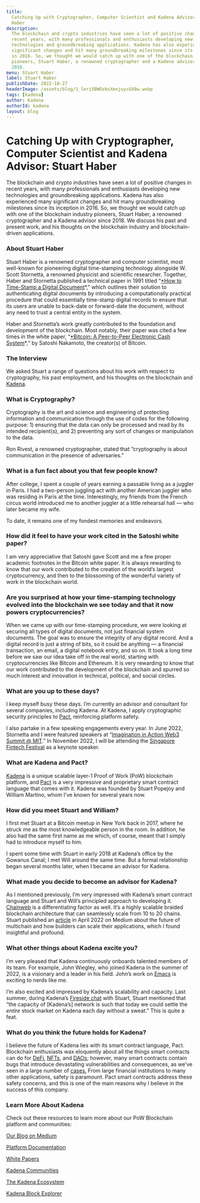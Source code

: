 ```yaml
---
title:
  Catching Up with Cryptographer, Computer Scientist and Kadena Advisor Stuart
  Haber
description:
  The blockchain and crypto industries have seen a lot of positive changes in
  recent years, with many professionals and enthusiasts developing new
  technologies and groundbreaking applications. Kadena has also experienced many
  significant changes and hit many groundbreaking milestones since its inception
  in 2016. So, we thought we would catch up with one of the blockchain industry
  pioneers, Stuart Haber, a renowned cryptographer and a Kadena advisor since
  2018.
menu: Stuart Haber
label: Stuart Haber
publishDate: 2022-10-27
headerImage: /assets/blog/1_leri5BWOzbsXmxjuycUX8w.webp
tags: [kadena]
author: Kadena
authorId: kadena
layout: blog
---
```


# Catching Up with Cryptographer, Computer Scientist and Kadena Advisor: Stuart Haber

The blockchain and crypto industries have seen a lot of positive changes in
recent years, with many professionals and enthusiasts developing new
technologies and groundbreaking applications. Kadena has also experienced many
significant changes and hit many groundbreaking milestones since its inception
in 2016. So, we thought we would catch up with one of the blockchain industry
pioneers, Stuart Haber, a renowned cryptographer and a Kadena advisor
since 2018. We discuss his past and present work, and his thoughts on the
blockchain industry and blockchain-driven applications.

### About Stuart Haber

Stuart Haber is a renowned cryptographer and computer scientist, most well-known
for pioneering digital time-stamping technology alongside W. Scott Stornetta, a
renowned physicist and scientific researcher. Together, Haber and Stornetta
published a technical paper in 1991 titled
“[\*How to Time-Stamp a Digital Document](https://link.springer.com/article/10.1007/BF00196791)\*,”
which outlines their solution to authenticating digital documents by introducing
a computationally practical procedure that could essentially time-stamp digital
records to ensure that its users are unable to back-date or forward-date the
document, without any need to trust a central entity in the system.

Haber and Stornetta’s work greatly contributed to the foundation and development
of the blockchain. Most notably, their paper was cited a few times in the white
paper,
“[\*Bitcoin: A Peer-to-Peer Electronic Cash System](https://bitcoin.org/en/bitcoin-paper)\*,“
by Satoshi Nakamoto, the creator(s) of Bitcoin.

### The Interview

We asked Stuart a range of questions about his work with respect to
cryptography, his past employment, and his thoughts on the blockchain and
[Kadena](https://kadena.io/).

### What is Cryptography?

Cryptography is the art and science and engineering of protecting information
and communication through the use of codes for the following purpose: 1)
ensuring that the data can only be processed and read by its intended
recipient(s), and 2) preventing any sort of changes or manipulation to the data.

Ron Rivest, a renowned cryptographer, stated that “cryptography is about
communication in the presence of adversaries.”

### What is a fun fact about you that few people know?

After college, I spent a couple of years earning a passable living as a juggler
in Paris. I had a two-person juggling act with another American juggler who was
residing in Paris at the time. Interestingly, my friends from the French circus
world introduced me to another juggler at a little rehearsal hall — who later
became my wife.

To date, it remains one of my fondest memories and endeavors.

### How did it feel to have your work cited in the Satoshi white paper?

I am very appreciative that Satoshi gave Scott and me a few proper academic
footnotes in the Bitcoin white paper. It is always rewarding to know that our
work contributed to the creation of the world’s largest cryptocurrency, and then
to the blossoming of the wonderful variety of work in the blockchain world.

### Are you surprised at how your time-stamping technology evolved into the blockchain we see today and that it now powers cryptocurrencies?

When we came up with our time-stamping procedure, we were looking at securing
all types of digital documents, not just financial system documents. The goal
was to ensure the integrity of any digital record. And a digital record is just
a string of bits, so it could be anything — a financial transaction, an email, a
digital notebook entry, and so on. It took a long time before we saw our idea
take off in the real world, starting with cryptocurrencies like Bitcoin and
Ethereum. It is very rewarding to know that our work contributed to the
development of the blockchain and spurred so much interest and innovation in
technical, political, and social circles.

### What are you up to these days?

I keep myself busy these days. I’m currently an advisor and consultant for
several companies, including Kadena. At Kadena, I apply cryptographic security
principles to [Pact](https://www.kadena.io/whitepapers), reinforcing platform
safety.

I also partake in a few speaking engagements every year. In June 2022, Stornetta
and I were featured speakers at
“[Imagination in Action Web3 Summit @ MIT](https://connection.mit.edu/imagination-action-web3-summit-mit).”
In November 2022, I will be attending the
[Singapore Fintech Festival](https://www.fintechfestival.sg) as a keynote
speaker.

### What are Kadena and Pact?

[Kadena](https://kadena.io/about/) is a unique scalable layer-1 Proof of Work
(PoW) blockchain platform, and [Pact](/pact/beginner) is a very impressive and
proprietary smart contract language that comes with it. Kadena was founded by
Stuart Popejoy and William Martino, whom I’ve known for several years now.

### How did you meet Stuart and William?

I first met Stuart at a Bitcoin meetup in New York back in 2017, where he struck
me as the most knowledgeable person in the room. In addition, he also had the
same first name as me which, of course, meant that I simply had to introduce
myself to him.

I spent some time with Stuart in early 2018 at Kadena’s office by the Gowanus
Canal; I met Will around the same time. But a formal relationship began several
months later, when I became an advisor for Kadena.

### What made you decide to become an advisor for Kadena?

As I mentioned previously, I’m very impressed with Kadena’s smart contract
language and Stuart and Will’s principled approach to developing it.
[Chainweb](https://www.kadena.io/whitepapers) is a differentiating factor as
well. It’s a highly scalable braided blockchain architecture that can seamlessly
scale from 10 to 20 chains. Stuart published an
[article](./the-future-of-multichain-2022-04-19) in April 2022 on Medium about
the future of multichain and how builders can scale their applications, which I
found insightful and profound.

### What other things about Kadena excite you?

I’m very pleased that Kadena continuously onboards talented members of its team.
For example, John Wiegley, who joined Kadena in the summer of 2022, is a
visionary and a leader in his field. John’s work on
[Emacs](https://en.wikipedia.org/wiki/Emacs) is exciting to nerds like me.

I’m also excited and impressed by Kadena’s scalability and capacity. Last
summer, during Kadena’s [Fireside chat](https://youtu.be/ELjp1gclsTU) with
Stuart, Stuart mentioned that “the capacity of [Kadena’s] network is such that
today we could settle the _entire_ stock market on Kadena each day without a
sweat.” This is quite a feat.

### What do you think the future holds for Kadena?

I believe the future of Kadena lies with its smart contract language, Pact.
Blockchain enthusiasts wax eloquently about all the things smart contracts can
do for [DeFi](https://www.coinbase.com/learn/crypto-basics/what-is-defi),
[NFTs](https://kadenacommunity.medium.com/kadena-nfts-the-future-is-poly-fungible-6fa14c40e879#:~:text=Kadena%20NFT's%20are%20tokens%20on,the%20only%20game%20in%20town.),
and
[DAOs](/blogchain/2021/kadena-dao-meaningful-initiatives-driven-by-the-voice-of-the-community-2021-07-14);
however, many smart contracts contain bugs that introduce devastating
vulnerabilities and consequences, as we’ve seen in a large number of
[cases.](https://savedby.kadena.network/) From large financial institutions to
many other applications, safety is paramount. Pact smart contracts address these
safety concerns, and this is one of the main reasons why I believe in the
success of this company.

### Learn More About Kadena

Check out these resources to learn more about our PoW Blockchain platform and
communities:

[Our Blog on Medium](/blogchain)

[Platform Documentation](/)

[White Papers](https://www.kadena.io/whitepapers)

[Kadena Communities](https://kadena.io/community/)

[The Kadena Ecosystem](https://kadena.io/ecosystem/)

[Kadena Block Explorer](https://explorer.chainweb.com)

